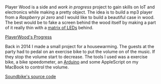 Player Wood is a side and _work in progress_ project to gain skills on IoT and electronics while making a pretty object. The idea is to build a mp3 player from a _Raspberry pi zero_ and I would like to build a beautiful case in wood. The best would be to fake a screen behind the wood itself by making a part of it really thin with a [matrix of LEDs](https://shop.pimoroni.com/products/scroll-phat-hd) behind.

 <a class="btn btn-primary btn-lg" target="_blank" href="https://github.com/dsmrs/player-wood"><i class="fab fa-github"></i> PlayerWood's Progress</a>

Back in 2014 I made a small project for a housewarming. The guests at the party had to pedal on an exercise bike to put the volume on of the music. If they stop the volume start to decrease. The tools I used was a exercise bike, a bike speedometer, an [Arduino](https://www.arduino.cc) and some AppleScript on my MacBook to control the volume.

<a class="btn btn-primary btn-lg" target="_blank" href="http://www.mors.es/sound-bike/"><i class="fas fa-file-code"></i> Soundbike's source code</a>
